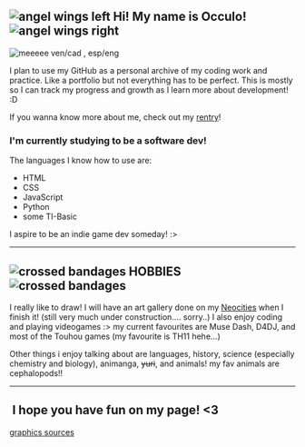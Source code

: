 ![angel wings left](https://64.media.tumblr.com/f289cdfc0de96089918d04898bb3d129/f54de1e2cdf7c0eb-ce/s75x75_c1/2fecbde88bfbf57aafae86a87ec6a6fa334bc096.gifv) Hi! My name is Occulo! ![angel wings right](https://64.media.tumblr.com/e68680e867e06ff2f4690085441a33e6/f54de1e2cdf7c0eb-7c/s75x75_c1/2dffe32b3c1c3ef152104e162a8236d7fad6a6ee.gifv
)
---
![meeeee](https://cdn.discordapp.com/attachments/1180405345412190318/1181663956113313862/IMG_9466.jpg?ex=6581e151&is=656f6c51&hm=8616a4252163fb8b4f8f808ea0090267d17a14a3f785ac3087f5206ea3c7281a&)
ven/cad , esp/eng

I plan to use my GitHub as a personal archive of my coding work and practice. Like a portfolio but not everything has to be perfect. This is mostly so I can track my progress and growth as I learn more about development! :D 

If you wanna know more about me, check out my [rentry](https://rentry.org/visophobia)!

### I'm currently studying to be a software dev! 

The languages I know how to use are:
- HTML
- CSS
- JavaScript
- Python
- some TI-Basic

I aspire to be an indie game dev someday! :> 
***
![crossed bandages](https://i.imgur.com/eWa90mJ.gif) HOBBIES ![crossed bandages](https://i.imgur.com/eWa90mJ.gif)
---
I really like to draw! I will have an art gallery done on my [Neocities](https://occulophobia.neocities.org) when I finish it! (still very much under construction.... sorry..)
I also enjoy coding and playing videogames :> my current favourites are Muse Dash, D4DJ, and most of the Touhou games (my favourite is TH11 hehe...)

Other things i enjoy talking about are languages, history, science (especially chemistry and biology), animanga, ~~yuri~~, and animals! my fav animals are cephalopods!! 

***
![]() I hope you have fun on my page! <3 ![]()
---

[graphics sources](https://rentry.co/decophobias)

